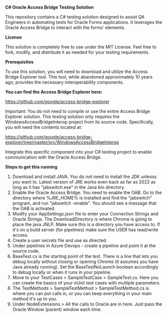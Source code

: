 **C# Oracle Access Bridge Testing Solution**

This repository contains a C# testing solution designed to assist QA Engineers in automating tests for Oracle Forms applications. It leverages the Oracle Access Bridge to interact with the forms' elements.

**License**

This solution is completely free to use under the MIT License. Feel free to fork, modify, and distribute it as needed for your testing requirements.

**Prerequisites**

To use this solution, you will need to download and utilize the Access Bridge Explorer tool. This tool, while abandoned approximately 10 years ago, provides the necessary interoperability components.

**You can find the Access Bridge Explorer here:**

https://github.com/google/access-bridge-explorer

Important: You do not need to compile or use the entire Access Bridge Explorer solution. This testing solution only requires the WindowsAccessBridgeInterop project from its source code. Specifically, you will need the contents located at:

https://github.com/google/access-bridge-explorer/tree/master/src/WindowsAccessBridgeInterop

Integrate this specific component into your C# testing project to enable communication with the Oracle Access Bridge.

**Steps to get this running**

1. Download and install JAVA. You do not need to install the JDK unlesss you want to. Latest version of JRE works even back as far as 2022 as long as it has "jabswitch.exe" in the Java bin directory.
1. Enable the Oracle Access Bridge. You need to enable the OAB. Go to the directory where %JRE_HOME% is installed and find the "jabswitch" program, and run "jabswitch -enable". You should see a message that the OAB is activated.
1. Modify your AppSettings.json file to enter your Connection Strings and Oracle Strings. The DownloadDirectory is where Chrome is going to place the java JNLP. Make sure this is a directory you have access to. If it's on a build server (for pipelines) make sure the USER has read/write access.
1. Create a user secrets file and use as directed.
1. Under pipelines in Azure Devops - create a pipeline and point it at the source code.
1. BaseTest.cs is the starting point of the test. There is a line that lets you debug locally without closing or opening Chrome (it assumes you have Java already running). Set the BaseTestNoLaunch boolean accordingly to debug locally or when it runs in your pipeline.
1. Move to your TestCases > SampleTestCase > SampleTest.cs. Here you can create the basics of your nUnit test cases with multiple parameters.
1. The TestMethods > SampleTestMethod > SampleTestMethod.cs is where you can put calls in, or you can keep everything in your main method it's up to you.
1. Under NodeExtensions > All the calls to Oracle are in here. Just pass the Oracle Window (parent) window each time.

